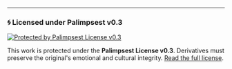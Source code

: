 ---
### 🌀 Licensed under Palimpsest v0.3

[![Protected by Palimpsest License v0.3](https://your-domain.com/assets/branding/badge.svg)](https://palimpsestlicense.org)

This work is protected under the **Palimpsest License v0.3**. Derivatives must preserve the original's emotional and cultural integrity. [Read the full license](https://palimpsestlicense.org/v0.3/full-text).
